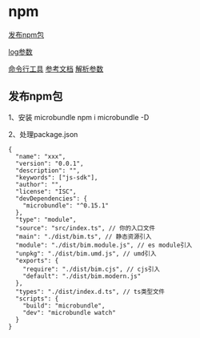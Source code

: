 # npm

[发布npm包](https://segmentfault.com/a/1190000023075167)

[](https://juejin.cn/post/6844904105534570504)
[log参数](https://blog.csdn.net/qq_32452623/article/details/79599503)

[命令行工具](https://segmentfault.com/a/1190000016555129)
[参考文档](https://segmentfault.com/a/1190000016555129)
[解析参数](https://juejin.cn/post/6844903857324064782)


## 发布npm包

1、安装 microbundle
npm i microbundle -D

2、处理package.json

```
{
  "name": "xxx",
  "version": "0.0.1",
  "description": "",
  "keywords": ["js-sdk"],
  "author": "",
  "license": "ISC",
  "devDependencies": {
    "microbundle": "^0.15.1"
  },
  "type": "module",
  "source": "src/index.ts", // 你的入口文件
  "main": "./dist/bim.ts", // 静态资源引入
  "module": "./dist/bim.module.js", // es module引入
  "unpkg": "./dist/bim.umd.js", // umd引入
  "exports": {
    "require": "./dist/bim.cjs", // cjs引入
    "default": "./dist/bim.modern.js"
  },
  "types": "./dist/index.d.ts", // ts类型文件
  "scripts": {
    "build": "microbundle",
    "dev": "microbundle watch"
  }
}


```
